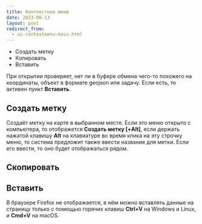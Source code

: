 ```yaml
---
title: Контекстное меню
date: 2023-06-13
layout: post
redirect_from:
  - ui-contextmenu-main.html
---
```


- Создать метку
- Копировать
- Вставить

При открытии проверяет, нет ли в буфере обмена чего-то похожего на координаты, объект в формате geojson или задачу. Если есть, то активен пункт **Вставить**. 

## Создать метку
Создаёт метку на карте в выбранном месте. Если это меню открыто с компьютера, то отображется **Создать метку [+Alt]**, если держать нажатой клавишу **Alt** на клавиатуре во время клика на эту строчку меню, то система предложит также ввести название для метки. Если его ввести, то оно будет отображаться рядом.
## Скопировать
## Вставить
В браузере Firefox не отображается, в нём можно вставлять данные на страницу только с помощью горячих клавиш **Ctrl+V** на Windows и Linux, и **Cmd+V** на macOS.
